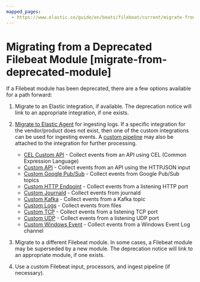 ```yaml
---
mapped_pages:
  - https://www.elastic.co/guide/en/beats/filebeat/current/migrate-from-deprecated-module.html
---
```


# Migrating from a Deprecated Filebeat Module [migrate-from-deprecated-module]

If a Filebeat module has been deprecated, there are a few options available for a path forward:

1. Migrate to an Elastic integration, if available. The deprecation notice will link to an appropriate integration, if one exists.
2. [Migrate to Elastic Agent](docs-content://reference/ingestion-tools/fleet/migrate-from-beats-to-elastic-agent.md) for ingesting logs. If a specific integration for the vendor/product does not exist, then one of the custom integrations can be used for ingesting events. A [custom pipeline](docs-content://reference/ingestion-tools/fleet/data-streams-pipeline-tutorial.md) may also be attached to the integration for further processing.

    * [CEL Custom API](integration-docs://docs/reference/cel.md) - Collect events from an API using CEL (Common Expression Language)
    * [Custom API](integration-docs://docs/reference/httpjson.md) - Collect events from an API using the HTTPJSON input
    * [Custom Google Pub/Sub](integration-docs://docs/reference/gcp_pubsub.md) - Collect events from Google Pub/Sub topics
    * [Custom HTTP Endpoint](integration-docs://docs/reference/http_endpoint.md) - Collect events from a listening HTTP port
    * [Custom Journald](integration-docs://docs/reference/journald.md) - Collect events from journald
    * [Custom Kafka](integration-docs://docs/reference/kafka_log.md) - Collect events from a Kafka topic
    * [Custom Logs](integration-docs://docs/reference/log.md) - Collect events from files
    * [Custom TCP](integration-docs://docs/reference/tcp.md) - Collect events from a listening TCP port
    * [Custom UDP](integration-docs://docs/reference/udp.md) - Collect events from a listening UDP port
    * [Custom Windows Event](integration-docs://docs/reference/winlog.md) - Collect events from a Windows Event Log channel

3. Migrate to a different Filebeat module. In some cases, a Filebeat module may be superseded by a new module. The deprecation notice will link to an appropriate module, if one exists.
4. Use a custom Filebeat input, processors, and ingest pipeline (if necessary).

